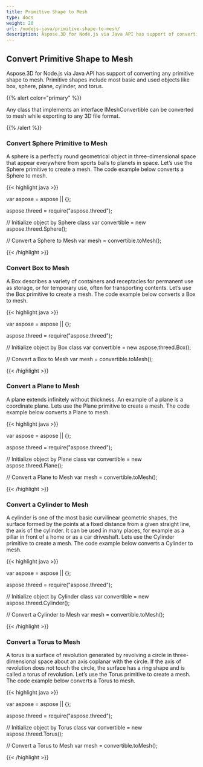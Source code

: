 ```yaml
---
title: Primitive Shape to Mesh
type: docs
weight: 20
url: /nodejs-java/primitive-shape-to-mesh/
description: Aspose.3D for Node.js via Java API has support of converting any primitive shape to mesh. Primitive shapes include most basic and used objects like box, sphere, plane, cylinder, and torus.
---
```


## **Convert Primitive Shape to Mesh**
Aspose.3D for Node.js via Java API has support of converting any primitive shape to mesh. Primitive shapes include most basic and used objects like box, sphere, plane, cylinder, and torus.

{{% alert color="primary" %}}

Any class that implements an interface IMeshConvertible can be converted to mesh while exporting to any 3D file format.

{{% /alert %}}
### **Convert Sphere Primitive to Mesh**
A sphere is a perfectly round geometrical object in three-dimensional space that appear everywhere from sports balls to planets in space. Let’s use the Sphere primitive to create a mesh.
The code example below converts a Sphere to mesh.

{{< highlight java >}}

var aspose = aspose || {};

aspose.threed = require("aspose.threed");

// Initialize object by Sphere class
var convertible = new aspose.threed.Sphere();

// Convert a Sphere to Mesh
var mesh = convertible.toMesh();

{{< /highlight >}}

### **Convert Box to Mesh**
A Box describes a variety of containers and receptacles for permanent use as storage, or for temporary use, often for transporting contents. Let’s use the Box primitive to create a mesh. The code example below converts a Box to mesh.

{{< highlight java >}}

var aspose = aspose || {};

aspose.threed = require("aspose.threed");

// Initialize object by Box class
var convertible = new aspose.threed.Box();

// Convert a Box to Mesh
var mesh = convertible.toMesh();

{{< /highlight >}}

### **Convert a Plane to Mesh**
A plane extends infinitely without thickness. An example of a plane is a coordinate plane. Lets use the Plane primitive to create a mesh. The code example below converts a Plane to mesh.

{{< highlight java >}}

var aspose = aspose || {};

aspose.threed = require("aspose.threed");

// Initialize object by Plane class
var convertible = new aspose.threed.Plane();

// Convert a Plane to Mesh
var mesh = convertible.toMesh();

{{< /highlight >}}

### **Convert a Cylinder to Mesh**
A cylinder is one of the most basic curvilinear geometric shapes, the surface formed by the points at a fixed distance from a given straight line, the axis of the cylinder. It can be used in many places, for example as a pillar in front of a home or as a car driveshaft. Lets use the Cylinder primitive to create a mesh. The code example below converts a Cylinder to mesh.

{{< highlight java >}}

var aspose = aspose || {};

aspose.threed = require("aspose.threed");

// Initialize object by Cylinder class
var convertible = new aspose.threed.Cylinder();

// Convert a Cylinder to Mesh
var mesh = convertible.toMesh();

{{< /highlight >}}

### **Convert a Torus to Mesh**
A torus is a surface of revolution generated by revolving a circle in three-dimensional space about an axis coplanar with the circle. If the axis of revolution does not touch the circle, the surface has a ring shape and is called a torus of revolution. Let’s use the Torus primitive to create a mesh. The code example below converts a Torus to mesh.

{{< highlight java >}}

var aspose = aspose || {};

aspose.threed = require("aspose.threed");

// Initialize object by Torus class
var convertible = new aspose.threed.Torus();

// Convert a Torus to Mesh
var mesh = convertible.toMesh();

{{< /highlight >}}

